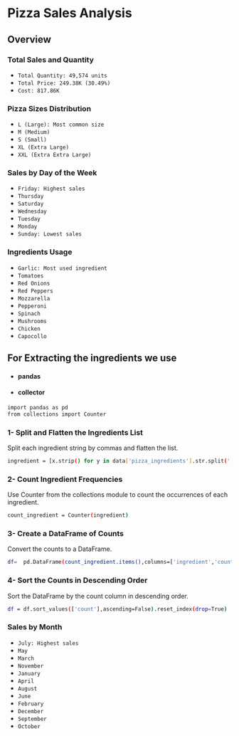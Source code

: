 # Pizza Sales Analysis

## Overview

### Total Sales and Quantity

- `Total Quantity: 49,574 units`
- `Total Price: 249.38K (30.49%)`
- `Cost: 817.86K`

### Pizza Sizes Distribution

- `L (Large): Most common size`
- `M (Medium)`
- `S (Small)`
- `XL (Extra Large)`
- `XXL (Extra Extra Large)`

### Sales by Day of the Week

- `Friday: Highest sales`
- `Thursday`
- `Saturday`
- `Wednesday`
- `Tuesday`
- `Monday`
- `Sunday: Lowest sales`

### Ingredients Usage

- `Garlic: Most used ingredient`
- `Tomatoes`
- `Red Onions`
- `Red Peppers`
- `Mozzarella`
- `Pepperoni`
- `Spinach`
- `Mushrooms`
- `Chicken`
- `Capocollo`

## For Extracting the ingredients we use 
- #### pandas
- #### collector
```bash
import pandas as pd
from collections import Counter
```
### 1- Split and Flatten the Ingredients List
Split each ingredient string by commas and flatten the list.
```bash
ingredient = [x.strip() for y in data['pizza_ingredients'].str.split(',') for x in y]
```
### 2- Count Ingredient Frequencies
Use Counter from the collections module to count the occurrences of each ingredient.
```bash
count_ingredient = Counter(ingredient)
```
### 3- Create a DataFrame of Counts
Convert the counts to a DataFrame.
```bash
df=  pd.DataFrame(count_ingredient.items(),columns=['ingredient','count'])
```
### 4- Sort the Counts in Descending Order
Sort the DataFrame by the count column in descending order.
```bash
df = df.sort_values(['count'],ascending=False).reset_index(drop=True)
```

### Sales by Month

- `July: Highest sales`
- `May`
- `March`
- `November`
- `January`
- `April`
- `August`
- `June`
- `February`
- `December`
- `September`
- `October`
